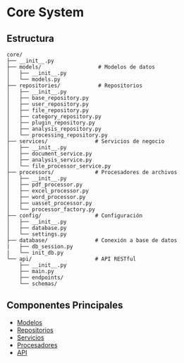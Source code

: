 # Core System

## Estructura
```
core/
├── __init__.py
├── models/                  # Modelos de datos
│   ├── __init__.py
│   └── models.py
├── repositories/            # Repositorios
│   ├── __init__.py
│   ├── base_repository.py
│   ├── user_repository.py
│   ├── file_repository.py
│   ├── category_repository.py
│   ├── plugin_repository.py
│   ├── analysis_repository.py
│   └── processing_repository.py
├── services/               # Servicios de negocio
│   ├── __init__.py
│   ├── document_service.py
│   ├── analysis_service.py
│   └── file_processor_service.py
├── processors/             # Procesadores de archivos
│   ├── __init__.py
│   ├── pdf_processor.py
│   ├── excel_processor.py
│   ├── word_processor.py
│   ├── uasset_processor.py
│   └── processor_factory.py
├── config/                 # Configuración
│   ├── __init__.py
│   ├── database.py
│   └── settings.py
├── database/               # Conexión a base de datos
|   ├── db_session.py
|   └── init_db.py
└── api/                    # API RESTful
    ├── __init__.py
    ├── main.py
    ├── endpoints/
    └── schemas/
```

## Componentes Principales
- [Modelos](models.md)
- [Repositorios](repositories.md)
- [Servicios](services.md)
- [Procesadores](processors.md)
- [API](api.md)
